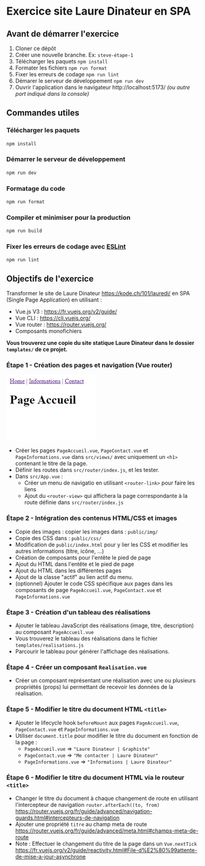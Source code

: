 # Exercice site Laure Dinateur en SPA

## Avant de démarrer l'exercice

1. Cloner ce dépôt 
2. Créer une nouvelle branche. Ex: `steve-étape-1`
3. Télécharger les paquets `npm install`
4. Formater les fichiers `npm run format`
5. Fixer les erreurs de codage `npm run lint`
6. Démarer le serveur de développement `npm run dev`
7. Ouvrir l'application dans le navigateur
   http://localhost:5173/ _(ou autre port indiqué dans la console)_

## Commandes utiles
### Télécharger les paquets
```sh
npm install
```

### Démarrer le serveur de développement
```sh
npm run dev
```

### Formatage du code
```sh
npm run format
```

### Compiler et minimiser pour la production
```sh
npm run build
```

### Fixer les erreurs de codage avec [ESLint](https://eslint.org/)
```
npm run lint
```

## Objectifs de l'exercice

Transformer le site de Laure Dinateur https://kode.ch/101/lauredi/ 
en SPA (Single Page Application) en utilisant :
* Vue.js V3 : https://fr.vuejs.org/v2/guide/
* Vue CLI : https://cli.vuejs.org/
* Vue router : https://router.vuejs.org/
* Composants monofichiers

**Vous trouverez une copie du site statique Laure Dinateur
dans le dossier `templates/` de ce projet.**

### Étape 1 - Création des pages et navigation (Vue router)

![Exemple de résultat pour étape 2](_supports/etape-2.png "Exemple de résultat pour étape 2")

* Créer les pages `PageAccueil.vue`, `PageContact.vue` et `PageInformations.vue`
  dans `src/views/` avec uniquement un `<h1>` contenant le titre de la page.
* Définir les routes dans `src/router/index.js`, et les tester.
* Dans `src/App.vue` :
  * Créer un menu de navigatio en utilisant `<router-link>` pour faire les liens 
  * Ajout du `<router-view>` qui affichera la page correspondante à la route définie dans `src/router/index.js`

### Étape 2 - Intégration des contenus HTML/CSS et images
* Copie des images : copier les images dans : `public/img/`
* Copie des CSS dans : `public/css/`
* Modification de `public/index.html`
  pour y lier les CSS et modifier les autres informations (titre, icône, ...)
* Création de composants pour l'entête le pied de page
* Ajout du HTML dans l'entête et le pied de page
* Ajout du HTML dans les différentes pages
* Ajout de la classe "actif" au lien actif du menu.
* (optionnel) Ajouter le code CSS spécifique aux pages
  dans les composants de page `PageAccueil.vue`, `PageContact.vue` et `PageInformations.vue`

### Étape 3 - Création d'un tableau des réalisations
* Ajouter le tableau JavaScript des réalisations (image, titre, description) au composant `PageAccueil.vue`
* Vous trouverez le tableau des réalisations dans le fichier `templates/realisations.js`
* Parcourir le tableau pour générer l'affichage des réalisations.

### Étape 4 - Créer un composant `Realisation.vue` 
* Créer un composant représentant une réalisation avec une ou plusieurs propriétés (props)
  lui permettant de recevoir les données de la réalisation.

### Étape 5 - Modifier le titre du document HTML `<title>` 
* Ajouter le lifecycle hook `beforeMount` aux pages `PageAccueil.vue`, `PageContact.vue` et `PageInformations.vue`
* Utiliser `document.title` pour modifier le titre du document en fonction de la page :
  * `PageAccueil.vue` => `"Laure Dinateur | Graphiste"`
  * `PageContact.vue` => `"Me contacter | Laure Dinateur"`
  * `PageInformations.vue` => `"Informations | Laure Dinateur"`

### Étape 6 - Modifier le titre du document HTML via le routeur `<title>`
* Changer le titre du document à chaque changement de route en utilisant
  l'intercepteur de navigation `router.afterEach((to, from)`
  https://router.vuejs.org/fr/guide/advanced/navigation-guards.html#intercepteurs-de-navigation
* Ajouter une propriété `titre` au champ meta de route
  https://router.vuejs.org/fr/guide/advanced/meta.html#champs-meta-de-route
* Note : Effectuer le changement du titre de la page dans un `Vue.nextTick`
  https://fr.vuejs.org/v2/guide/reactivity.html#File-d%E2%80%99attente-de-mise-a-jour-asynchrone

